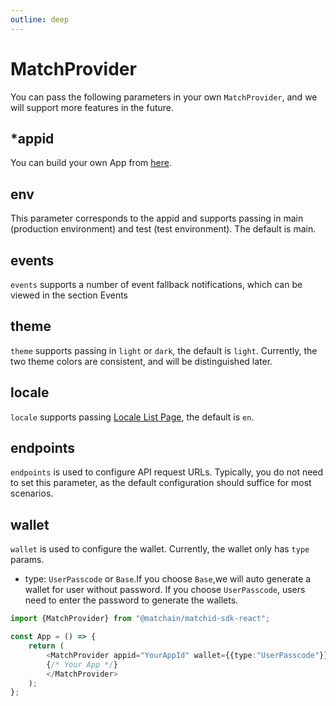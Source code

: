 ```yaml
---
outline: deep
---
```


# MatchProvider

You can pass the following parameters in your own `MatchProvider`, and we will support more features in the future.

## *appid

You can build your own App from [here](https://developer.matchid.ai).

## env

This parameter corresponds to the appid and supports passing in main (production environment) and test (test environment). The default is main.

## events

`events` supports a number of event fallback notifications, which can be viewed in the section Events

## theme

`theme` supports passing in `light` or `dark`, the default is `light`. Currently, the two theme colors are consistent, and will be distinguished later.

## locale

`locale` supports passing [Locale List Page](../match/locale), the default is `en`.

## endpoints

`endpoints` is used to configure API request URLs. Typically, you do not need to set this parameter, as the default configuration should suffice for most scenarios. 


## wallet

`wallet` is used to configure the wallet. Currently, the wallet only has `type` params.

- type: `UserPasscode` or `Base`.If you choose `Base`,we will auto generate a wallet for user without password. If you choose `UserPasscode`, users need to enter the password to generate the wallets.

```typescript
import {MatchProvider} from "@matchain/matchid-sdk-react";

const App = () => {
    return (
        <MatchProvider appid="YourAppId" wallet={{type:"UserPasscode"}} >
        {/* Your App */}
        </MatchProvider>
    );
};
```
